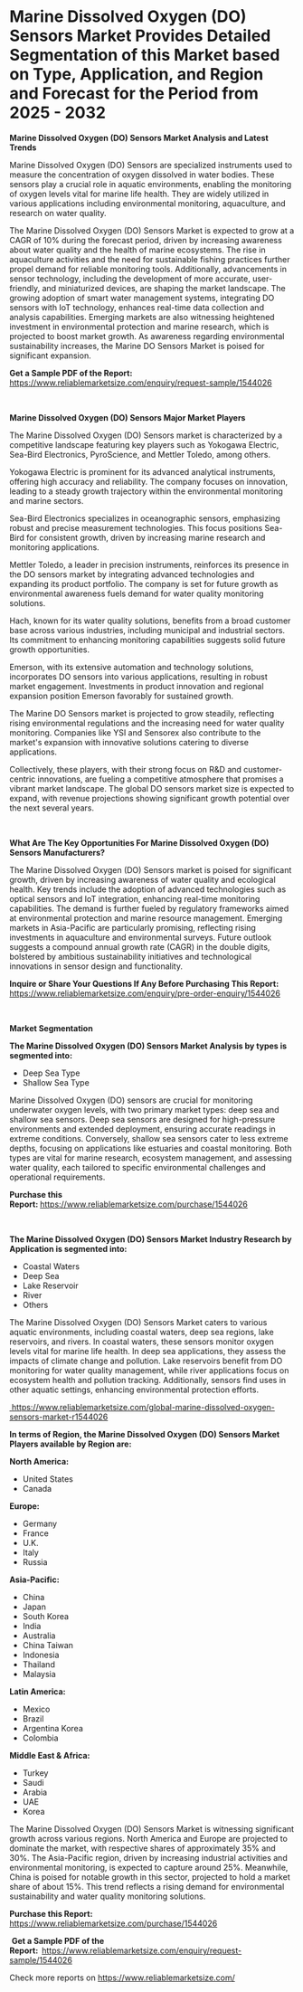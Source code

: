 <p><h1>Marine Dissolved Oxygen (DO) Sensors Market Provides Detailed Segmentation of this Market based on Type, Application, and Region and Forecast for the Period from 2025 - 2032</h1></p><p><strong>Marine Dissolved Oxygen (DO) Sensors Market Analysis and Latest Trends</strong></p>
<p><p>Marine Dissolved Oxygen (DO) Sensors are specialized instruments used to measure the concentration of oxygen dissolved in water bodies. These sensors play a crucial role in aquatic environments, enabling the monitoring of oxygen levels vital for marine life health. They are widely utilized in various applications including environmental monitoring, aquaculture, and research on water quality.</p><p>The Marine Dissolved Oxygen (DO) Sensors Market is expected to grow at a CAGR of 10% during the forecast period, driven by increasing awareness about water quality and the health of marine ecosystems. The rise in aquaculture activities and the need for sustainable fishing practices further propel demand for reliable monitoring tools. Additionally, advancements in sensor technology, including the development of more accurate, user-friendly, and miniaturized devices, are shaping the market landscape. The growing adoption of smart water management systems, integrating DO sensors with IoT technology, enhances real-time data collection and analysis capabilities. Emerging markets are also witnessing heightened investment in environmental protection and marine research, which is projected to boost market growth. As awareness regarding environmental sustainability increases, the Marine DO Sensors Market is poised for significant expansion.</p></p>
<p><strong>Get a Sample PDF of the Report:&nbsp;</strong> <a href="https://www.reliablemarketsize.com/enquiry/request-sample/1544026?utm_campaign=1998&utm_medium=2&utm_source=Github&utm_content=ia&utm_term=12022025&utm_id=marine-dissolved-oxygen-do-sensors">https://www.reliablemarketsize.com/enquiry/request-sample/1544026</a></p>
<p>&nbsp;</p>
<p><strong>Marine Dissolved Oxygen (DO) Sensors Major Market Players</strong></p>
<p><p>The Marine Dissolved Oxygen (DO) Sensors market is characterized by a competitive landscape featuring key players such as Yokogawa Electric, Sea-Bird Electronics, PyroScience, and Mettler Toledo, among others. </p><p>Yokogawa Electric is prominent for its advanced analytical instruments, offering high accuracy and reliability. The company focuses on innovation, leading to a steady growth trajectory within the environmental monitoring and marine sectors.</p><p>Sea-Bird Electronics specializes in oceanographic sensors, emphasizing robust and precise measurement technologies. This focus positions Sea-Bird for consistent growth, driven by increasing marine research and monitoring applications.</p><p>Mettler Toledo, a leader in precision instruments, reinforces its presence in the DO sensors market by integrating advanced technologies and expanding its product portfolio. The company is set for future growth as environmental awareness fuels demand for water quality monitoring solutions.</p><p>Hach, known for its water quality solutions, benefits from a broad customer base across various industries, including municipal and industrial sectors. Its commitment to enhancing monitoring capabilities suggests solid future growth opportunities.</p><p>Emerson, with its extensive automation and technology solutions, incorporates DO sensors into various applications, resulting in robust market engagement. Investments in product innovation and regional expansion position Emerson favorably for sustained growth.</p><p>The Marine DO Sensors market is projected to grow steadily, reflecting rising environmental regulations and the increasing need for water quality monitoring. Companies like YSI and Sensorex also contribute to the market's expansion with innovative solutions catering to diverse applications.</p><p>Collectively, these players, with their strong focus on R&D and customer-centric innovations, are fueling a competitive atmosphere that promises a vibrant market landscape. The global DO sensors market size is expected to expand, with revenue projections showing significant growth potential over the next several years.</p></p>
<p>&nbsp;</p>
<p><strong>What Are The Key Opportunities For Marine Dissolved Oxygen (DO) Sensors Manufacturers?</strong></p>
<p><p>The Marine Dissolved Oxygen (DO) Sensors market is poised for significant growth, driven by increasing awareness of water quality and ecological health. Key trends include the adoption of advanced technologies such as optical sensors and IoT integration, enhancing real-time monitoring capabilities. The demand is further fueled by regulatory frameworks aimed at environmental protection and marine resource management. Emerging markets in Asia-Pacific are particularly promising, reflecting rising investments in aquaculture and environmental surveys. Future outlook suggests a compound annual growth rate (CAGR) in the double digits, bolstered by ambitious sustainability initiatives and technological innovations in sensor design and functionality.</p></p>
<p><strong>Inquire or Share Your Questions If Any Before Purchasing This Report:</strong> <a href="https://www.reliablemarketsize.com/enquiry/pre-order-enquiry/1544026?utm_campaign=1998&utm_medium=2&utm_source=Github&utm_content=ia&utm_term=12022025&utm_id=marine-dissolved-oxygen-do-sensors">https://www.reliablemarketsize.com/enquiry/pre-order-enquiry/1544026</a></p>
<p>&nbsp;</p>
<p><strong>Market Segmentation</strong></p>
<p><strong>The Marine Dissolved Oxygen (DO) Sensors Market Analysis by types is segmented into:</strong></p>
<p><ul><li>Deep Sea Type</li><li>Shallow Sea Type</li></ul></p>
<p><p>Marine Dissolved Oxygen (DO) sensors are crucial for monitoring underwater oxygen levels, with two primary market types: deep sea and shallow sea sensors. Deep sea sensors are designed for high-pressure environments and extended deployment, ensuring accurate readings in extreme conditions. Conversely, shallow sea sensors cater to less extreme depths, focusing on applications like estuaries and coastal monitoring. Both types are vital for marine research, ecosystem management, and assessing water quality, each tailored to specific environmental challenges and operational requirements.</p></p>
<p><strong>Purchase this Report:&nbsp;</strong><a href="https://www.reliablemarketsize.com/purchase/1544026?utm_campaign=1998&utm_medium=2&utm_source=Github&utm_content=ia&utm_term=12022025&utm_id=marine-dissolved-oxygen-do-sensors">https://www.reliablemarketsize.com/purchase/1544026</a></p>
<p>&nbsp;</p>
<p><strong>The Marine Dissolved Oxygen (DO) Sensors Market Industry Research by Application is segmented into:</strong></p>
<p><ul><li>Coastal Waters</li><li>Deep Sea</li><li>Lake Reservoir</li><li>River</li><li>Others</li></ul></p>
<p><p>The Marine Dissolved Oxygen (DO) Sensors Market caters to various aquatic environments, including coastal waters, deep sea regions, lake reservoirs, and rivers. In coastal waters, these sensors monitor oxygen levels vital for marine life health. In deep sea applications, they assess the impacts of climate change and pollution. Lake reservoirs benefit from DO monitoring for water quality management, while river applications focus on ecosystem health and pollution tracking. Additionally, sensors find uses in other aquatic settings, enhancing environmental protection efforts.</p></p>
<p><a href="https://www.reliablemarketsize.com/global-marine-dissolved-oxygen-sensors-market-r1544026?utm_campaign=1998&utm_medium=2&utm_source=Github&utm_content=ia&utm_term=12022025&utm_id=marine-dissolved-oxygen-do-sensors">&nbsp;https://www.reliablemarketsize.com/global-marine-dissolved-oxygen-sensors-market-r1544026</a></p>
<p><strong>In terms of Region, the Marine Dissolved Oxygen (DO) Sensors Market Players available by Region are:</strong></p>
<p>
    <p> <strong> North America: </strong>
        <ul>
            <li>United States</li>
            <li>Canada</li>
        </ul>
        </p> 
    <p> <strong> Europe: </strong>
        <ul>
            <li>Germany</li>
            <li>France</li>
            <li>U.K.</li>
            <li>Italy</li>
            <li>Russia</li>
        </ul>
        </p> 
    <p> <strong> Asia-Pacific: </strong>
        <ul>
            <li>China</li>
            <li>Japan</li>
            <li>South Korea</li>
            <li>India</li>
            <li>Australia</li>
            <li>China Taiwan</li>
            <li>Indonesia</li>
            <li>Thailand</li>
            <li>Malaysia</li>
        </ul>
        </p> 
    <p> <strong> Latin America: </strong>
        <ul>
            <li>Mexico</li>
            <li>Brazil</li>
            <li>Argentina Korea</li>
            <li>Colombia</li>
        </ul>
        </p> 
    <p> <strong> Middle East & Africa: </strong>
        <ul>
            <li>Turkey</li>
            <li>Saudi</li>
            <li>Arabia</li>
            <li>UAE</li>
            <li>Korea</li>
        </ul>
    </p>
    </p>
<p><p>The Marine Dissolved Oxygen (DO) Sensors Market is witnessing significant growth across various regions. North America and Europe are projected to dominate the market, with respective shares of approximately 35% and 30%. The Asia-Pacific region, driven by increasing industrial activities and environmental monitoring, is expected to capture around 25%. Meanwhile, China is poised for notable growth in this sector, projected to hold a market share of about 15%. This trend reflects a rising demand for environmental sustainability and water quality monitoring solutions.</p></p>
<p><strong>Purchase this Report: </strong><a href="https://www.reliablemarketsize.com/purchase/1544026?utm_campaign=1998&utm_medium=2&utm_source=Github&utm_content=ia&utm_term=12022025&utm_id=marine-dissolved-oxygen-do-sensors">https://www.reliablemarketsize.com/purchase/1544026</a></p>
<p>&nbsp;<strong>Get a Sample PDF of the Report:&nbsp;&nbsp;</strong><a href="https://www.reliablemarketsize.com/enquiry/request-sample/1544026?utm_campaign=1998&utm_medium=2&utm_source=Github&utm_content=ia&utm_term=12022025&utm_id=marine-dissolved-oxygen-do-sensors">https://www.reliablemarketsize.com/enquiry/request-sample/1544026</a></p>
<p><strong></strong></p>
<p>Check more reports on <a href="https://www.reliablemarketsize.com/?utm_campaign=1998&utm_medium=2&utm_source=Github&utm_content=ia&utm_term=12022025&utm_id=marine-dissolved-oxygen-do-sensors">https://www.reliablemarketsize.com/</a></p>